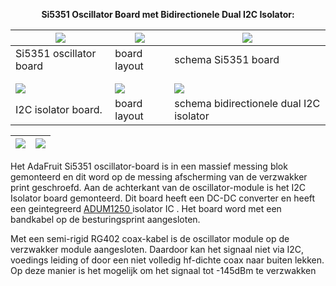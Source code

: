 [//]: # (MarkDown format documentation: https://guides.github.com/pdfs/markdown-cheatsheet-online.pdf)
[//]: # (Table with 3 columns and 5 lines)

<b> <p align="center"> Si5351 Oscillator Board met  Bidirectionele Dual I2C Isolator:</p></b>

<img src="https://github.com/costonisp/DEC-meetzender-test/blob/master/documentation/Si5351+interface/ada5351.jpg"> | <a href="https://github.com/costonisp/DEC-meetzender-test/blob/master/documentation/Si5351+interface/AdaSi5351Brd.pdf"><img src="https://github.com/costonisp/DEC-meetzender-test/blob/master/documentation/Si5351+interface/AdaSi5351BrdTN.jpg"></a> | <a href="https://github.com/costonisp/DEC-meetzender-test/blob/master/documentation/Si5351+interface/AdaSi5351Sch.pdf"><img src="https://github.com/costonisp/DEC-meetzender-test/blob/master/documentation/Si5351+interface/AdaSi5351SchTN.jpg"></a>
----------------------------------- | --- | -----------------------------------------
 Si5351 oscillator board | board layout | schema Si5351 board
 |  | 
 |  | 
 <img src="https://github.com/costonisp/DEC-meetzender-test/blob/master/documentation/Si5351+interface/I2CisolatorTN.jpg"> | <a href="https://github.com/costonisp/DEC-meetzender-test/blob/master/documentation/Si5351+interface/BidirectionalDualI2CIsolatorBrd.pdf"><img src="https://github.com/costonisp/DEC-meetzender-test/blob/master/documentation/Si5351+interface/BidirectionalDualI2CIsolatorBrdTN.jpg"> | <a href="https://github.com/costonisp/DEC-meetzender-test/blob/master/documentation/Si5351+interface/BidirectionalDualI2CIsolatorSch.pdf"><img src="https://github.com/costonisp/DEC-meetzender-test/blob/master/documentation/Si5351+interface/BidirectionalDualI2CIsolatorSchTN.jpg">
I2C isolator board.  | board layout | schema bidirectionele dual I2C isolator
<p></p>

<img src="https://github.com/costonisp/DEC-meetzender-test/blob/master/documentation/Si5351+interface/OscillatorBlockATN.jpg"> | <img src="https://github.com/costonisp/DEC-meetzender-test/blob/master/documentation/Si5351+interface/OscillatorBlockBTN.jpg">
------------------------------- | -------------------------------------
<p></p>
Het AdaFruit Si5351 oscillator-board is in een massief messing blok gemonteerd en dit word op de messing afscherming van de verzwakker print geschroefd. 
Aan de achterkant van de oscillator-module is het I2C Isolator board gemonteerd. Dit board heeft een DC-DC converter en heeft een geintegreerd <a href="https://github.com/costonisp/DEC-meetzender-test/blob/master/documentation/Si5351+interface/ADUM1250_1251.pdf"> ADUM1250 </a> isolator IC . Het board word met een bandkabel op de besturingsprint aangesloten.
<p>
Met een semi-rigid RG402 coax-kabel is de oscillator module op de verzwakker module aangesloten.
Daardoor kan het signaal niet via I2C, voedings leiding of door een niet volledig hf-dichte coax naar buiten lekken.
Op deze manier is het mogelijk om het signaal tot -145dBm te verzwakken

[//]: # (This may be the most platform independent comment)
